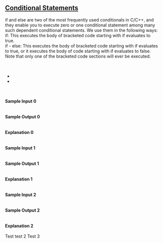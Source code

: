 ## **[Conditional Statements](https://www.hackerrank.com/challenges/c-tutorial-conditional-if-else)** 
if and else are two of the most frequently used conditionals in C/C++, and they enable you to execute zero or one conditional statement among many such dependent conditional statements. We use them in the following ways:<br>if: This executes the body of bracketed code starting with if evaluates to true.<br>if - else: This executes the body of bracketed code starting with if evaluates to true, or it executes the body of code starting with if evaluates to false. Note that only one of the bracketed code sections will ever be executed.<br><br><br><ul><li></li><li></li></ul><br><br>**Sample Input 0**<br><code></code><br><br>**Sample Output 0**<br><code></code><br><br>**Explanation 0**<br><br><br>**Sample Input 1**<br><code></code><br><br>**Sample Output 1**<br><code></code><br><br>**Explanation 1**<br><br><br>**Sample Input 2**<br><code></code><br><br>**Sample Output 2**<br><code></code><br><br>**Explanation 2**<br><br>
Test
test 2
Test 3
